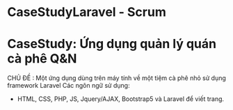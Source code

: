 # CaseStudyLaravel - Scrum
# CaseStudy: Ứng dụng quản lý quán cà phê Q&N

CHỦ ĐỀ : Một ứng dụng dùng trên máy tính về một tiệm cà phê nhỏ sử dụng framework Laravel
Các ngôn ngữ sử dụng:
- HTML, CSS, PHP, JS, Jquery/AJAX, Bootstrap5 và Laravel để viết trang.
